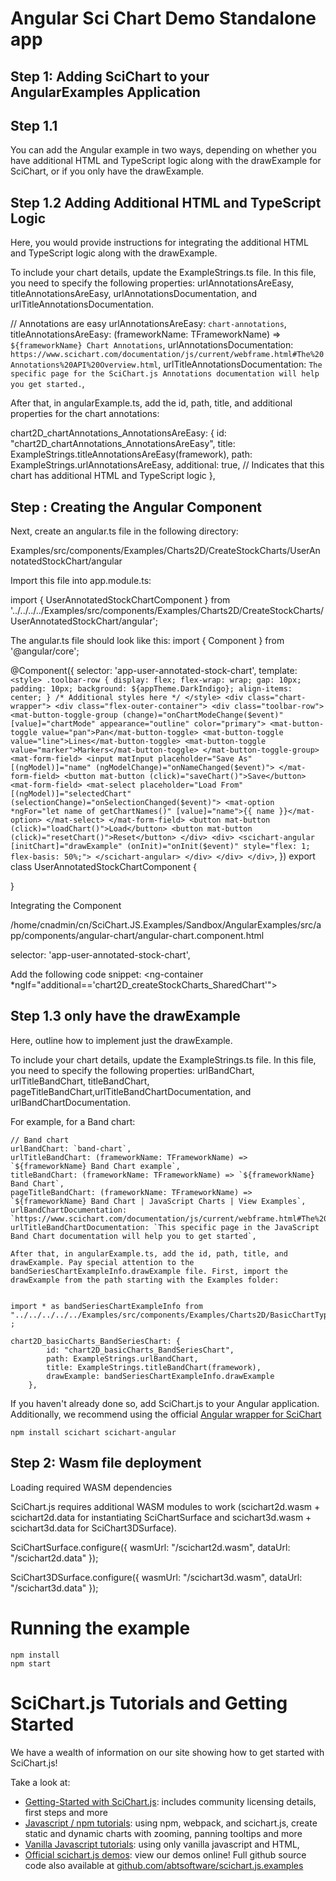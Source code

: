 # Angular Sci Chart Demo Standalone app 

## Step 1: Adding SciChart to your AngularExamples Application

## Step 1.1 
You can add the Angular example in two ways, depending on whether you have additional HTML and TypeScript logic along with the drawExample for SciChart, or if you only have the drawExample.

## Step 1.2 Adding Additional HTML and TypeScript Logic
Here, you would provide instructions for integrating the additional HTML and TypeScript logic along with the drawExample.

To include your chart details, update the ExampleStrings.ts file. In this file, you need to specify the following properties: urlAnnotationsAreEasy, titleAnnotationsAreEasy, urlAnnotationsDocumentation, and urlTitleAnnotationsDocumentation.

// Annotations are easy
urlAnnotationsAreEasy: `chart-annotations`,
titleAnnotationsAreEasy: (frameworkName: TFrameworkName) => `${frameworkName} Chart Annotations`,
urlAnnotationsDocumentation: `https://www.scichart.com/documentation/js/current/webframe.html#The%20Annotations%20API%20Overview.html`,
urlTitleAnnotationsDocumentation: `The specific page for the SciChart.js Annotations documentation will help you get started.`,

After that, in angularExample.ts, add the id, path, title, and additional properties for the chart annotations:

chart2D_chartAnnotations_AnnotationsAreEasy: {
    id: "chart2D_chartAnnotations_AnnotationsAreEasy",
    title: ExampleStrings.titleAnnotationsAreEasy(framework),
    path: ExampleStrings.urlAnnotationsAreEasy,
    additional: true,  // Indicates that this chart has additional HTML and TypeScript logic
},

## Step : Creating the Angular Component
Next, create an angular.ts file in the following directory:

Examples/src/components/Examples/Charts2D/CreateStockCharts/UserAnnotatedStockChart/angular

Import this file into app.module.ts:

import { UserAnnotatedStockChartComponent } from '../../../../Examples/src/components/Examples/Charts2D/CreateStockCharts/UserAnnotatedStockChart/angular';

The angular.ts file should look like this:
import { Component } from '@angular/core';

@Component({
    selector: 'app-user-annotated-stock-chart',
    template: `
    <style>
        .toolbar-row {
            display: flex;
            flex-wrap: wrap;
            gap: 10px;
            padding: 10px;
            background: ${appTheme.DarkIndigo};
            align-items: center;
        }
        /* Additional styles here */
    </style>
    <div class="chart-wrapper">
        <div class="flex-outer-container">
            <div class="toolbar-row">
                <mat-button-toggle-group (change)="onChartModeChange($event)" [value]="chartMode" appearance="outline" color="primary">
                    <mat-button-toggle value="pan">Pan</mat-button-toggle>
                    <mat-button-toggle value="line">Lines</mat-button-toggle>
                    <mat-button-toggle value="marker">Markers</mat-button-toggle>
                </mat-button-toggle-group>
                <mat-form-field>
                    <input matInput placeholder="Save As" [(ngModel)]="name" (ngModelChange)="onNameChanged($event)">
                </mat-form-field>
                <button mat-button (click)="saveChart()">Save</button>
                <mat-form-field>
                    <mat-select placeholder="Load From" [(ngModel)]="selectedChart" (selectionChange)="onSelectionChanged($event)">
                        <mat-option *ngFor="let name of getChartNames()" [value]="name">{{ name }}</mat-option>
                    </mat-select>
                </mat-form-field>
                <button mat-button (click)="loadChart()">Load</button>
                <button mat-button (click)="resetChart()">Reset</button>
            </div>
            <div>
                <scichart-angular
                    [initChart]="drawExample"
                    (onInit)="onInit($event)"
                    style="flex: 1; flex-basis: 50%;">
                </scichart-angular>
            </div>
        </div>
    </div>
    `,
})
export class UserAnnotatedStockChartComponent {
    
}

Integrating the Component

/home/cnadmin/cn/SciChart.JS.Examples/Sandbox/AngularExamples/src/app/components/angular-chart/angular-chart.component.html

selector: 'app-user-annotated-stock-chart',

 Add the following code snippet:
    <ng-container *ngIf="additional=='chart2D_createStockCharts_SharedChart'">
        <app-user-annotated-stock-chart></app-user-annotated-stock-chart>
    </ng-container>


## Step 1.3 only have the drawExample

Here, outline how to implement just the drawExample.

To include your chart details, update the ExampleStrings.ts file. In this file, you need to specify the following properties: urlBandChart, urlTitleBandChart, titleBandChart, pageTitleBandChart,urlTitleBandChartDocumentation, and urlBandChartDocumentation.

For example, for a Band chart:

    // Band chart
    urlBandChart: `band-chart`,
    urlTitleBandChart: (frameworkName: TFrameworkName) => `${frameworkName} Band Chart example`,
    titleBandChart: (frameworkName: TFrameworkName) => `${frameworkName} Band Chart`,
    pageTitleBandChart: (frameworkName: TFrameworkName) =>
    `${frameworkName} Band Chart | JavaScript Charts | View Examples`,
    urlBandChartDocumentation: `https://www.scichart.com/documentation/js/current/webframe.html#The%20Band%20Series%20type.html`,
    urlTitleBandChartDocumentation: `This specific page in the JavaScript Band Chart documentation will help you to get started`,

    After that, in angularExample.ts, add the id, path, title, and drawExample. Pay special attention to the bandSeriesChartExampleInfo.drawExample file. First, import the drawExample from the path starting with the Examples folder:


    import * as bandSeriesChartExampleInfo from "../../../../../Examples/src/components/Examples/Charts2D/BasicChartTypes/BandSeriesChart/drawExample" ;

    chart2D_basicCharts_BandSeriesChart: {
            id: "chart2D_basicCharts_BandSeriesChart",
            path: ExampleStrings.urlBandChart,
            title: ExampleStrings.titleBandChart(framework),
            drawExample: bandSeriesChartExampleInfo.drawExample
        },


If you haven't already done so, add SciChart.js to your Angular application.
Additionally, we recommend using the official [Angular wrapper for SciChart](https://www.npmjs.com/package/scichart-angular)

```Angular
npm install scichart scichart-angular
```

## Step 2: Wasm file deployment

Loading required WASM dependencies

SciChart.js requires additional WASM modules to work (scichart2d.wasm + scichart2d.data for instantiating SciChartSurface and scichart3d.wasm + scichart3d.data for SciChart3DSurface).

SciChartSurface.configure({
    wasmUrl: "/scichart2d.wasm",
    dataUrl: "/scichart2d.data"
});

SciChart3DSurface.configure({
    wasmUrl: "/scichart3d.wasm",
    dataUrl: "/scichart3d.data"
});

# Running the example

```
npm install
npm start
```

# SciChart.js Tutorials and Getting Started

We have a wealth of information on our site showing how to get started with SciChart.js!

Take a look at:

- [Getting-Started with SciChart.js](https://www.scichart.com/getting-started-scichart-js): includes community licensing details, first steps and more
- [Javascript / npm tutorials](https://www.scichart.com/documentation/js/current/Tutorial%2002%20-%20Adding%20Series%20and%20Data.html): using npm, webpack, and scichart.js, create static and dynamic charts with zooming, panning tooltips and more
- [Vanilla Javascript tutorials](https://www.scichart.com/documentation/js/current/Tutorial%2001%20-%20Including%20SciChart.js%20in%20an%20HTML%20Page.html): using only vanilla javascript and HTML,
- [Official scichart.js demos](https://demo.scichart.com): view our demos online! Full github source code also available at [github.com/abtsoftware/scichart.js.examples](https://github.com/abtsoftware/scichart.js.examples)
